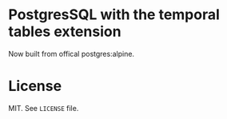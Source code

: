 # PostgresSQL with the temporal tables extension

Now built from offical postgres:alpine. 

# License

MIT. See `LICENSE` file.
